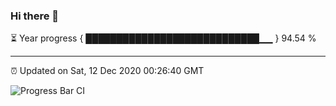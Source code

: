 ### Hi there 👋

⏳ Year progress { ████████████████████████████▁▁ } 94.54 %

---

⏰ Updated on Sat, 12 Dec 2020 00:26:40 GMT

![Progress Bar CI](https://github.com/liununu/liununu/workflows/Progress%20Bar%20CI/badge.svg)
